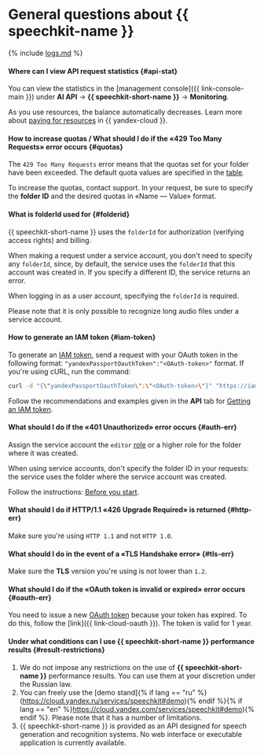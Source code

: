 # General questions about {{ speechkit-name }}

{% include [logs.md](../logs.md) %}

#### Where can I view API request statistics {#api-stat}

You can view the statistics in the [management console]({{ link-console-main }}) under **AI API** → **{{ speechkit-short-name }}** → **Monitoring**.

As you use resources, the balance automatically decreases. Learn more about [paying for resources](../../billing/payment/index.md) in {{ yandex-cloud }}.

#### How to increase quotas / What should I do if the «429 Too Many Requests» error occurs {#quotas}

The `429 Too Many Requests` error means that the quotas set for your folder have been exceeded. The default quota values are specified in the [table](../../speechkit/concepts/limits.md#speechkit-quotas).

To increase the quotas, contact support. In your request, be sure to specify the **folder ID** and the desired quotas in «Name — Value» format.

#### What is folderId used for {#folderid}

{{ speechkit-short-name }} uses the `folderId` for authorization (verifying access rights) and billing.

When making a request under a service account, you don't need to specify any `folderId`, since, by default, the service uses the `folderId` that this account was created in. If you specify a different ID, the service returns an error.

When logging in as a user account, specifying the `folderId` is required.

Please note that it is only possible to recognize long audio files under a service account.

#### How to generate an IAM token {#iam-token}

To generate an [IAM token](../../iam/operations/iam-token/create.md), send a request with your OAuth token in the following format:
`"yandexPassportOauthToken":"<OAuth-token>"` format. If you're using cURL, run the command:

```bash
curl -d "{\"yandexPassportOauthToken\":\"<OAuth-token>\"}" "https://iam.api.cloud.yandex.net/iam/v1/tokens"
```

Follow the recommendations and examples given in the **API** tab for [Getting an IAM token](../../iam/operations/iam-token/create.md).

#### What should I do if the «401 Unauthorized» error occurs {#auth-err}

Assign the service account the `editor` [role](../../speechkit/security/) or a higher role for the folder where it was created.

When using service accounts, don't specify the folder ID in your requests: the service uses the folder where the service account was created.

Follow the instructions: [Before you start](../../speechkit/quickstart.md#before-you-begin).

#### What should I do if HTTP/1.1 «426 Upgrade Required» is returned {#http-err}

Make sure you're using `HTTP 1.1` and not `HTTP 1.0`.

#### What should I do in the event of a «TLS Handshake error» {#tls-err}

Make sure the **TLS** version you're using is not lower than `1.2`.

#### What should I do if the «OAuth token is invalid or expired» error occurs {#oauth-err}

You need to issue a new [OAuth token](../../iam/concepts/authorization/oauth-token.md) because your token has expired.
To do this, follow the [link]({{ link-cloud-oauth }}). The token is valid for 1 year.

#### Under what conditions can I use {{ speechkit-short-name }} performance results {#result-restrictions}

1. We do not impose any restrictions on the use of **{{ speechkit-short-name }}** performance results. You can use them at your discretion under the Russian law.
1. You can freely use the [demo stand]{% if lang == "ru" %}(https://cloud.yandex.ru/services/speechkit#demo){% endif %}{% if lang == "en" %}https://cloud.yandex.com/services/speechkit#demo){% endif %}. Please note that it has a number of limitations.
1. {{ speechkit-short-name }} is provided as an API designed for speech generation and recognition systems. No web interface or executable application is currently available.
